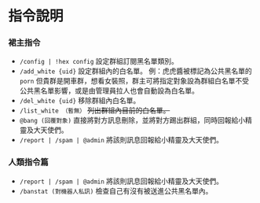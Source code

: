 # 指令說明

### 裙主指令

* `/config | !hex config`  設定群組訂閱黑名單類別。
* `/add_white {uid}`  設定群組內的白名單。  例：虎虎醬被標記為公共黑名單的 `porn` 但貴群是開車群，想看女裝照，群主可將指定對象設為群組白名單不受公共黑名單影響，或是由管理員拉人也會自動設為白名單。
* `/del_white {uid}`  移除群組內白名單。
* `/list_white （暫無）`  ~~列出群組內目前的白名單。~~
* `@bang (回覆對象)`  直接將對方訊息刪除，並將對方踢出群組，同時回報給小精靈及大天使們。
* `/report | /spam | @admin`  將該則訊息回報給小精靈及大天使們。

### 人類指令篇 <a id="&#x4EBA;&#x985E;&#x6307;&#x4EE4;&#x7BC7;"></a>

* `/report | /spam | @admin`  將該則訊息回報給小精靈及大天使們。
* `/banstat (對機器人私訊)`  檢查自己有沒有被送進公共黑名單內。

